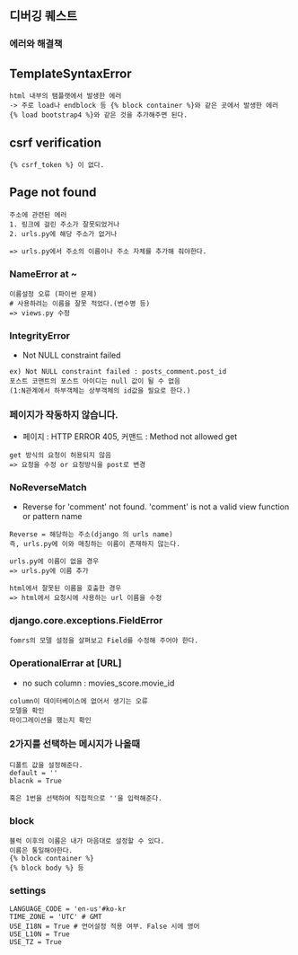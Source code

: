 ## 디버깅 퀘스트

### 에러와 해결책

## TemplateSyntaxError 

```
html 내부의 탬플랫에서 발생한 에러
-> 주로 load나 endblock 등 {% block container %}와 같은 곳에서 발생한 에러
{% load bootstrap4 %}와 같은 것을 추가해주면 된다.
```

## csrf verification

```
{% csrf_token %} 이 없다.
```

## Page not found

``` 
주소에 관련된 에러
1. 링크에 걸린 주소가 잘못되었거나
2. urls.py에 해당 주소가 없거나

=> urls.py에서 주소의 이름이나 주소 자체를 추가해 줘야한다.
```

### NameError at ~

```
이름설정 오류 (파이썬 문제)
# 사용하려는 이름을 잘못 적었다.(변수명 등)
=> views.py 수정 
```

### IntegrityError 

- Not NULL constraint failed

```
ex) Not NULL constraint failed : posts_comment.post_id
포스트 코맨트의 포스트 아이디는 null 값이 될 수 없음
(1:N관계에서 하부객체는 상부객체의 id값을 필요로 한다.)
```

### 페이지가 작동하지 않습니다.

* 페이지 : HTTP ERROR 405,  커맨드 : Method not allowed get

```
get 방식의 요청이 허용되지 않음
=> 요청을 수정 or 요청방식을 post로 변경
```

### NoReverseMatch

* Reverse for 'comment' not found. 'comment' is not a valid view function or pattern name

``` 
Reverse = 해당하는 주소(django 의 urls name)
즉, urls.py에 이와 매칭하는 이름이 존재하지 않는다.

urls.py에 이름이 없을 경우
=> urls.py에 이름 추가

html에서 잘못된 이름을 호출한 경우
=> html에서 요청시에 사용하는 url 이름을 수정
```

### django.core.exceptions.FieldError

``` 
fomrs의 모델 설정을 살펴보고 Field를 수정해 주어야 한다.
```

### OperationalErrar at [URL] 

* no such column : movies_score.movie_id

```
column이 데이터베이스에 없어서 생기는 오류
모델을 확인
마이그레이션을 했는지 확인
```

### 2가지를 선택하는 메시지가 나올때

``` 
디폴트 값을 설정해준다.
default = ''
blacnk = True 

혹은 1번을 선택하여 직접적으로 ''을 입력해준다.
```



### block

```
블럭 이후의 이름은 내가 마음대로 설정할 수 있다.
이름은 통일해야한다.
{% block container %}
{% block body %} 등
```

### settings

```
LANGUAGE_CODE = 'en-us'#ko-kr
TIME_ZONE = 'UTC' # GMT
USE_I18N = True # 언어설정 적용 여부. False 시에 영어
USE_L10N = True
USE_TZ = True
```





